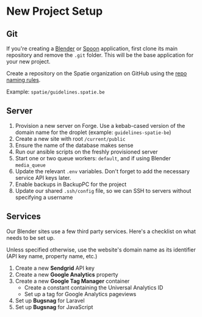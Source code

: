 # New Project Setup

## Git

If you're creating a [Blender](https://github.com/spatie/blender) or [Spoon](https://github.com/spatie/spoon) application, first clone its main repository and remove the `.git` folder. This will be the base application for your new project.

Create a repository on the Spatie organization on GitHub using the [repo naming rules](https://guidelines.spatie.be/workflow/version-control#repo-naming-conventions).

Example: `spatie/guidelines.spatie.be`

## Server

1. Provision a new server on Forge. Use a kebab-cased version of the domain name for the droplet (example: `guidelines-spatie-be`)
1. Create a new site with root `/current/public`
1. Ensure the name of the database makes sense
1. Run our ansible scripts on the freshly provisioned server
1. Start one or two queue workers: `default`, and if using Blender `media_queue`
1. Update the relevant `.env` variables. Don't forget to add the necessary service API keys later.
1. Enable backups in BackupPC for the project
1. Update our shared `.ssh/config` file, so we can SSH to servers without specifying a username

## Services

Our Blender sites use a few third party services. Here's a checklist on what needs to be set up.

Unless specified otherwise, use the website's domain name as its identifier (API key name, property name, etc.)

1. Create a new **Sendgrid** API key
1. Create a new **Google Analytics** property
1. Create a new **Google Tag Manager** container
    - Create a constant containing the Universal Analytics ID
    - Set up a tag for Google Analytics pageviews
1. Set up **Bugsnag** for Laravel
1. Set up **Bugsnag** for JavaScript
